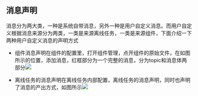 ## 消息声明

消息分为两大类，一种是系统自带消息，另外一种是用户自定义消息。而用户自定义根据消息来源分为两类，一类是来源离线任务，一类是来源组件，下面介绍一下两种用户自定义消息的声明方式

* 组件消息声明在组件的配置里，打开组件管理，点开组件的原始文件，在如图所示的位置，添加消息，红框部分为一个完整的消息，分为topic和消息体两部分![](/images/lixian/message-product1.png)

* 离线任务的消息声明在离线任务内部配置，离线任务的消息声明，同时也声明了消息的产出方式，如图所示![](/images/lixian/message-product2.png)



